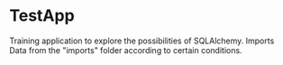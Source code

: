 # TestApp
Training application to explore the possibilities of SQLAlchemy. Imports Data from the "imports" folder according to certain conditions.
